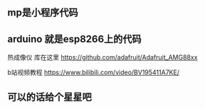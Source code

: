 ## mp是小程序代码
## arduino 就是esp8266上的代码
热成像仪 库在这里 https://github.com/adafruit/Adafruit_AMG88xx

b站视频教程
https://www.bilibili.com/video/BV195411A7KE/

## 可以的话给个星星吧
